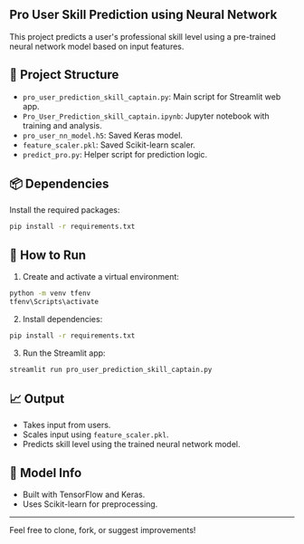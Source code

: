 


## Pro User Skill Prediction using Neural Network

This project predicts a user's professional skill level using a pre-trained neural network model based on input features.

## 🔧 Project Structure

- `pro_user_prediction_skill_captain.py`: Main script for Streamlit web app.
- `Pro_User_Prediction_skill_captain.ipynb`: Jupyter notebook with training and analysis.
- `pro_user_nn_model.h5`: Saved Keras model.
- `feature_scaler.pkl`: Saved Scikit-learn scaler.
- `predict_pro.py`: Helper script for prediction logic.

## 📦 Dependencies

Install the required packages:

```bash
pip install -r requirements.txt
````

## 🚀 How to Run

1. Create and activate a virtual environment:

```bash
python -m venv tfenv
tfenv\Scripts\activate
```

2. Install dependencies:

```bash
pip install -r requirements.txt
```

3. Run the Streamlit app:

```bash
streamlit run pro_user_prediction_skill_captain.py
```

## 📈 Output

* Takes input from users.
* Scales input using `feature_scaler.pkl`.
* Predicts skill level using the trained neural network model.

## 🧠 Model Info

* Built with TensorFlow and Keras.
* Uses Scikit-learn for preprocessing.

---

Feel free to clone, fork, or suggest improvements!

```


